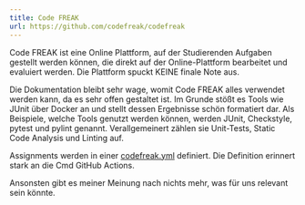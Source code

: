 ```yaml
---
title: Code FREAK
url: https://github.com/codefreak/codefreak
---
```


Code FREAK ist eine Online Plattform, auf der Studierenden Aufgaben gestellt werden können, die direkt auf der Online-Plattform bearbeitet und evaluiert werden. Die Plattform spuckt KEINE finale Note aus.

Die Dokumentation bleibt sehr wage, womit Code FREAK alles verwendet werden kann, da es sehr offen gestaltet ist. Im Grunde stößt es Tools wie JUnit über Docker an und stellt dessen Ergebnisse schön formatiert dar. Als Beispiele, welche Tools genutzt werden können, werden JUnit, Checkstyle, pytest und pylint genannt. Verallgemeinert zählen sie Unit-Tests, Static Code Analysis und Linting auf.

Assignments werden in einer [codefreak.yml](https://docs.codefreak.org/codefreak/for-teachers/assignments.html#_add_code_freak_configuration) definiert. Die Definition erinnert stark an die Cmd GitHub Actions.

Ansonsten gibt es meiner Meinung nach nichts mehr, was für uns relevant sein könnte.
